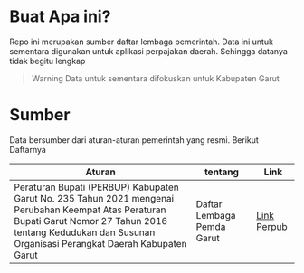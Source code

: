 # Buat Apa ini?

Repo ini merupakan sumber daftar lembaga pemerintah. Data ini untuk sementara digunakan untuk aplikasi perpajakan daerah. Sehingga datanya tidak begitu lengkap

> Warning
> Data untuk sementara difokuskan untuk Kabupaten Garut

# Sumber

Data bersumber dari aturan-aturan pemerintah yang resmi. Berikut Daftarnya

| Aturan | tentang | Link |
| --------- | ------ | ----- |
| Peraturan Bupati (PERBUP) Kabupaten Garut No. 235 Tahun 2021 mengenai Perubahan Keempat Atas Peraturan Bupati Garut Nomor 27 Tahun 2016 tentang Kedudukan dan Susunan Organisasi Perangkat Daerah Kabupaten Garut | Daftar Lembaga Pemda Garut | [Link Perpub](https://peraturan.bpk.go.id/Details/208798/perbup-kab-garut-no-235-tahun-2021) |
